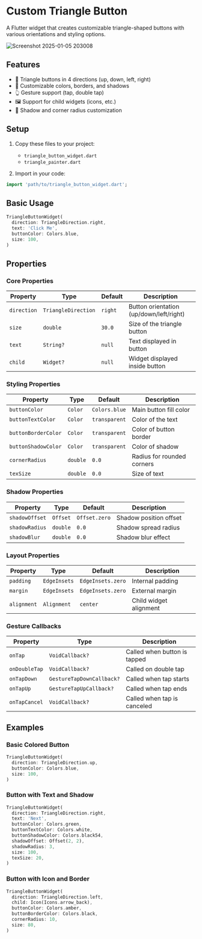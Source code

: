 # Custom Triangle Button

A Flutter widget that creates customizable triangle-shaped buttons with various orientations and styling options.

![Screenshot 2025-01-05 203008](https://github.com/user-attachments/assets/0ccbb6d5-2715-40c5-b65e-bfb55f66455b)

## Features
- 🔺 Triangle buttons in 4 directions (up, down, left, right)
- 🎨 Customizable colors, borders, and shadows
- 👆 Gesture support (tap, double tap)
- 🖼️ Support for child widgets (icons, etc.)
- 💫 Shadow and corner radius customization

## Setup

1. Copy these files to your project:
   - `triangle_button_widget.dart`
   - `triangle_painter.dart`

2. Import in your code:
```dart
import 'path/to/triangle_button_widget.dart';
```

## Basic Usage

```dart
TriangleButtonWidget(
  direction: TriangleDirection.right,
  text: 'Click Me',
  buttonColor: Colors.blue,
  size: 100,
)
```

## Properties

### Core Properties

| Property | Type | Default | Description |
|----------|------|---------|-------------|
| `direction` | `TriangleDirection` | `right` | Button orientation (up/down/left/right) |
| `size` | `double` | `30.0` | Size of the triangle button |
| `text` | `String?` | `null` | Text displayed in button |
| `child` | `Widget?` | `null` | Widget displayed inside button |

### Styling Properties

| Property | Type | Default | Description |
|----------|------|---------|-------------|
| `buttonColor` | `Color` | `Colors.blue` | Main button fill color |
| `buttonTextColor` | `Color` | `transparent` | Color of the text |
| `buttonBorderColor` | `Color` | `transparent` | Color of button border |
| `buttonShadowColor` | `Color` | `transparent` | Color of shadow |
| `cornerRadius` | `double` | `0.0` | Radius for rounded corners |
| `texSize` | `double` | `0.0` | Size of text |

### Shadow Properties

| Property | Type | Default | Description |
|----------|------|---------|-------------|
| `shadowOffset` | `Offset` | `Offset.zero` | Shadow position offset |
| `shadowRadius` | `double` | `0.0` | Shadow spread radius |
| `shadowBlur` | `double` | `0.0` | Shadow blur effect |

### Layout Properties

| Property | Type | Default | Description |
|----------|------|---------|-------------|
| `padding` | `EdgeInsets` | `EdgeInsets.zero` | Internal padding |
| `margin` | `EdgeInsets` | `EdgeInsets.zero` | External margin |
| `alignment` | `Alignment` | `center` | Child widget alignment |

### Gesture Callbacks

| Property | Type | Description |
|----------|------|-------------|
| `onTap` | `VoidCallback?` | Called when button is tapped |
| `onDoubleTap` | `VoidCallback?` | Called on double tap |
| `onTapDown` | `GestureTapDownCallback?` | Called when tap starts |
| `onTapUp` | `GestureTapUpCallback?` | Called when tap ends |
| `onTapCancel` | `VoidCallback?` | Called when tap is canceled |

## Examples

### Basic Colored Button
```dart
TriangleButtonWidget(
  direction: TriangleDirection.up,
  buttonColor: Colors.blue,
  size: 100,
)
```

### Button with Text and Shadow
```dart
TriangleButtonWidget(
  direction: TriangleDirection.right,
  text: 'Next',
  buttonColor: Colors.green,
  buttonTextColor: Colors.white,
  buttonShadowColor: Colors.black54,
  shadowOffset: Offset(2, 2),
  shadowRadius: 3,
  size: 100,
  texSize: 20,
)
```

### Button with Icon and Border
```dart
TriangleButtonWidget(
  direction: TriangleDirection.left,
  child: Icon(Icons.arrow_back),
  buttonColor: Colors.amber,
  buttonBorderColor: Colors.black,
  cornerRadius: 10,
  size: 80,
)
```
